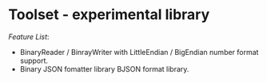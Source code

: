 # Toolset - experimental library

*Feature List*:

* BinaryReader / BinrayWriter with LittleEndian / BigEndian number format support.
* Binary JSON fomatter library BJSON format library. 
